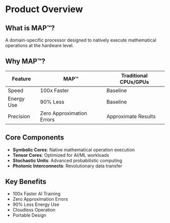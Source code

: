# Product Overview

## What is MAP™?
A domain-specific processor designed to natively execute mathematical operations at the hardware level.

## Why MAP™?
| Feature | MAP™ | Traditional CPUs/GPUs |
|---------|------|----------------------|
| Speed | 100x Faster | Baseline |
| Energy Use | 90% Less | Baseline |
| Precision | Zero Approximation Errors | Approximate Results |

## Core Components
- **Symbolic Cores**: Native mathematical operation execution
- **Tensor Cores**: Optimized for AI/ML workloads
- **Stochastic Units**: Advanced probabilistic computing
- **Photonic Interconnects**: Revolutionary data transfer

## Key Benefits
- 100x Faster AI Training
- Zero Approximation Errors
- 90% Less Energy Use
- Cloudless Operation
- Portable Design 
